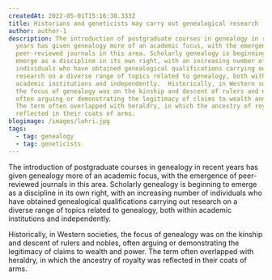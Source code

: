 ```yaml
---
createdAt: 2022-05-01T15:16:38.333Z
title: Historians and geneticists may carry out genealogical research
author: author-1
description: The introduction of postgraduate courses in genealogy in recent
  years has given genealogy more of an academic focus, with the emergence of
  peer-reviewed journals in this area. Scholarly genealogy is beginning to
  emerge as a discipline in its own right, with an increasing number of
  individuals who have obtained genealogical qualifications carrying out
  research on a diverse range of topics related to genealogy, both within
  academic institutions and independently.  Historically, in Western societies,
  the focus of genealogy was on the kinship and descent of rulers and nobles,
  often arguing or demonstrating the legitimacy of claims to wealth and power.
  The term often overlapped with heraldry, in which the ancestry of royalty was
  reflected in their coats of arms.
blogimage: /images/lohri.jpg
tags:
  - tag: genealogy
  - tag: geneticists
---
```


<p>The introduction of postgraduate courses in genealogy in recent years has given genealogy more of an academic focus, with the emergence of peer-reviewed journals in this area. Scholarly genealogy is beginning to emerge as a discipline in its own right, with an increasing number of individuals who have obtained genealogical qualifications carrying out research on a diverse range of topics related to genealogy, both within academic institutions and independently.</p>

<p>Historically, in Western societies, the focus of genealogy was on the kinship and descent of rulers and nobles, often arguing or demonstrating the legitimacy of claims to wealth and power. The term often overlapped with heraldry, in which the ancestry of royalty was reflected in their coats of arms.</p>
